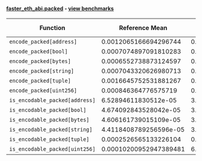 #### [faster_eth_abi.packed](https://github.com/BobTheBuidler/faster-eth-abi/blob/master/faster_eth_abi/packed.py) - [view benchmarks](https://github.com/BobTheBuidler/faster-eth-abi/blob/master/benchmarks/test_packed_benchmarks.py)

| Function | Reference Mean | Faster Mean | % Change | Speedup (%) | x Faster | Faster |
|----------|---------------|-------------|----------|-------------|----------|--------|
| `encode_packed[address]` | 0.0012065166694296744 | 0.0004337048012379005 | 64.05% | 178.19% | 2.78x | ✅ |
| `encode_packed[bool]` | 0.0007074897091810283 | 0.00024837175128085713 | 64.89% | 184.85% | 2.85x | ✅ |
| `encode_packed[bytes]` | 0.0006552738873124597 | 0.00023525944949654288 | 64.10% | 178.53% | 2.79x | ✅ |
| `encode_packed[string]` | 0.0007043320626980713 | 0.00026858235620405856 | 61.87% | 162.24% | 2.62x | ✅ |
| `encode_packed[tuple]` | 0.0016645752531881267 | 0.0008000080027340116 | 51.94% | 108.07% | 2.08x | ✅ |
| `encode_packed[uint256]` | 0.000846364776575719 | 0.0003205613312773816 | 62.12% | 164.03% | 2.64x | ✅ |
| `is_encodable_packed[address]` | 6.52894611830512e-05 | 3.989145809533389e-05 | 38.90% | 63.67% | 1.64x | ✅ |
| `is_encodable_packed[bool]` | 4.674092843528042e-05 | 3.506311337669572e-05 | 24.98% | 33.31% | 1.33x | ✅ |
| `is_encodable_packed[bytes]` | 4.606161739015109e-05 | 3.877739258188242e-05 | 15.81% | 18.78% | 1.19x | ✅ |
| `is_encodable_packed[string]` | 4.4118408789256596e-05 | 3.343474944583635e-05 | 24.22% | 31.95% | 1.32x | ✅ |
| `is_encodable_packed[tuple]` | 0.0002526565133226104 | 0.00020750669495040784 | 17.87% | 21.76% | 1.22x | ✅ |
| `is_encodable_packed[uint256]` | 0.00010200952947389481 | 6.304594505596437e-05 | 38.20% | 61.80% | 1.62x | ✅ |
